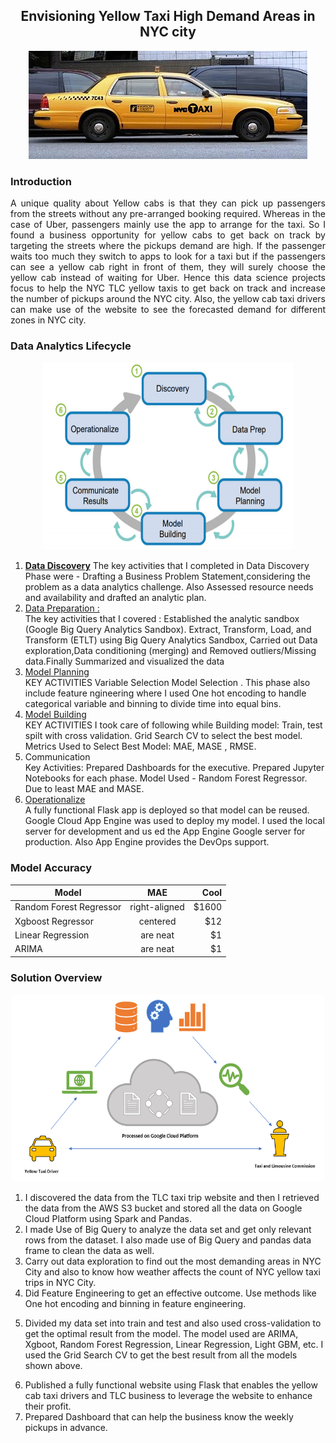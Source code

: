 <h2 align="center">Envisioning Yellow Taxi High Demand Areas in NYC city</h2>

<p align="center">
<img src="https://github.com/ssrbazpur/Envisioning-Yellow-Taxi-High-Demand-Areas-in-NYC-city/blob/master/Screenshots/nyc%20taxi.jpg?raw=true"/>
</p>

<h3> Introduction</h3>
<p align="justify">A unique quality about Yellow cabs is that they can pick up passengers from the streets without any pre-arranged booking required. Whereas in the case of Uber, passengers mainly use the app to arrange for the taxi. So I found a business opportunity for yellow cabs to get back on track by targeting the streets where the pickups demand are high. If the passenger waits too much they switch to apps to look for a taxi but if the passengers can see a yellow cab right in front of them, they will surely choose the yellow cab instead of waiting for Uber. Hence this data science projects focus to help the NYC TLC yellow taxis to get back on track and increase the number of pickups
around the NYC city. Also, the yellow cab taxi drivers can make use of the website to see the forecasted demand for different zones in NYC city.</p>


<h3> Data Analytics Lifecycle </h3>
<p align="center">
<img width=400 height=300 src="https://github.com/ssrbazpur/Envisioning-Yellow-Taxi-High-Demand-Areas-in-NYC-city/blob/master/Screenshots/Data%20lifecycle.PNG?raw=true"/ >
  </p>
  <p align="justify">
<ol> <li> <a href=""><b>Data Discovery</b></a>  The key activities that I completed in Data Discovery Phase were - Drafting a Business Problem Statement,considering the problem as a data analytics challenge. Also Assessed resource needs and availability and drafted an analytic plan.
 </li>
  
  <li><a href=""> Data Preparation : </a></li> The key activities that I covered :
 Established the analytic sandbox (Google Big Query Analytics Sandbox).
 Extract, Transform, Load, and Transform (ETLT) using Big Query Analytics Sandbox,
 Carried out Data exploration,Data conditioning (merging) and Removed outliers/Missing data.Finally Summarized and visualized the data

  <li> <a href="">Model Planning </a></li> KEY ACTIVITIES
Variable Selection
Model Selection . This phase also include feature ngineering where I used One hot encoding to handle categorical variable and binning to divide time into equal bins.   

  <li><a href=""> Model Building </a></li>KEY ACTIVITIES
I took care of following while Building model:
Train, test spilt with cross validation.
Grid Search CV to select the best model.
Metrics Used to Select Best Model: MAE, MASE , RMSE.

  

  <li> Communication </li>Key Activities:
Prepared Dashboards for the executive.
Prepared Jupyter Notebooks for each phase.
Model Used -  Random Forest Regressor.
Due to least MAE and MASE.
<li> <a href="">Operationalize</a> </li>A fully functional Flask app is deployed so that model can be reused.
 Google Cloud App Engine was used to deploy my model. 
 I used the local server for development and us ed the App Engine Google server for production. Also App Engine provides the DevOps support.
 

  </ol>
  </p>
  <h3> Model Accuracy </h3>
  <p align="center">

| Model         | MAE           | Cool  |
| ------------- |:-------------:| -----:|
| Random Forest Regressor     | right-aligned | $1600 |
| Xgboost Regressor      | centered      |   $12 |
| Linear Regression | are neat      |    $1 |
| ARIMA | are neat      |    $1 |


</p>


<h3> Solution Overview </h3>
<p align="center">
<IMG height=300 width=500 SRC="https://github.com/ssrbazpur/Envisioning-Yellow-Taxi-High-Demand-Areas-in-NYC-city/raw/master/Screenshots/Communication.png?raw=true"/></p>
<ol>
  <li>
I discovered the data from the TLC taxi trip website and then I retrieved the data from the AWS S3 bucket and stored all the data on Google Cloud Platform using Spark and Pandas.</li>
  <li>
I made Use of Big Query to analyze the data set and get only relevant rows from the dataset. I also made use of Big Query and pandas data frame to clean the data as well.</li>
  <li>
Carry out data exploration to find out the most demanding areas in NYC City and also to know how weather affects the count of NYC yellow taxi trips in NYC City.</li>
  <li>
Did Feature Engineering to get an effective outcome. Use methods like One hot encoding and binning in feature engineering.</li>
  <li>
    
 Divided my data set into train and test and also used cross-validation to get the optimal result from the model. The model used are ARIMA, Xgboot, Random Forest Regression, Linear Regression, Light GBM, etc. I used the Grid Search CV to get the best result from all the models shown above.</li>
<li>
Published a fully functional website using Flask that enables the yellow cab taxi drivers and TLC business to leverage the website to enhance their profit.</li>
<li>
Prepared Dashboard that can help the business know the weekly pickups in advance.</li>
</ol>


